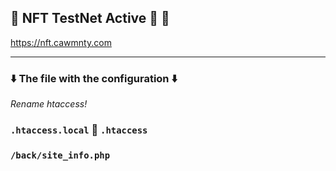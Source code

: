 ##   🎉 NFT TestNet Active 🌙 🔮
https://nft.cawmnty.com

---

### ⬇️ The file with the configuration ⬇️<br/>
_Rename htaccess!_
### `.htaccess.local` 🔄 `.htaccess`
### `/back/site_info.php`

